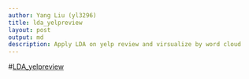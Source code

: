 ```yaml
---
author: Yang Liu (yl3296)
title: lda_yelpreview
layout: post
output: md
description: Apply LDA on yelp review and virsualize by word cloud
---
```


#[LDA_yelpreview](http://localhost:8888/notebooks/yl3296_lda_yelpreview.ipynb)

